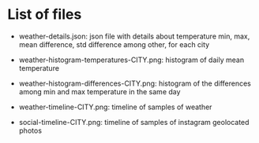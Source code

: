 # List of files

- weather-details.json: json file with details about temperature min, max, mean difference, std difference among other, for each city
- weather-histogram-temperatures-CITY.png: histogram of daily mean temperature
- weather-histogram-differences-CITY.png: histogram of the differences among min and max temperature in the same day
- weather-timeline-CITY.png: timeline of samples of weather

- social-timeline-CITY.png: timeline of samples of instagram geolocated photos
